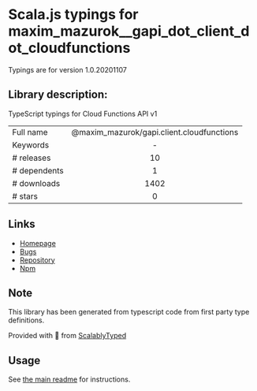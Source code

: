 
# Scala.js typings for maxim_mazurok__gapi_dot_client_dot_cloudfunctions

Typings are for version 1.0.20201107

## Library description:
TypeScript typings for Cloud Functions API v1

|                    |                 |
| ------------------ | :-------------: |
| Full name          | @maxim_mazurok/gapi.client.cloudfunctions |
| Keywords           | - |
| # releases         | 10 |
| # dependents       | 1 |
| # downloads        | 1402 |
| # stars            | 0 |

## Links
- [Homepage](https://github.com/Maxim-Mazurok/google-api-typings-generator#readme)
- [Bugs](https://github.com/Maxim-Mazurok/google-api-typings-generator/issues)
- [Repository](https://github.com/Maxim-Mazurok/google-api-typings-generator)
- [Npm](https://www.npmjs.com/package/%40maxim_mazurok%2Fgapi.client.cloudfunctions)
    


## Note
This library has been generated from typescript code from first party type definitions.

Provided with :purple_heart: from [ScalablyTyped](https://github.com/oyvindberg/ScalablyTyped)

## Usage
See [the main readme](../../readme.md) for instructions.


